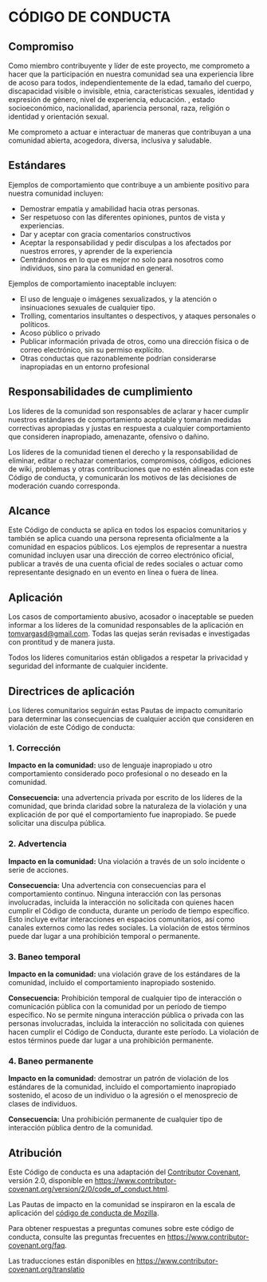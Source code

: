 # CÓDIGO DE CONDUCTA

## Compromiso

Como miembro contribuyente y líder de este proyecto, me comprometo a hacer que la participación en nuestra comunidad sea una experiencia libre de acoso para todos, independientemente de la edad, tamaño del cuerpo, discapacidad visible o invisible, etnia, características sexuales, identidad y expresión de género, nivel de experiencia, educación. , estado socioeconómico, nacionalidad, apariencia personal, raza, religión o identidad y orientación sexual.

Me comprometo a actuar e interactuar de maneras que contribuyan a una comunidad abierta, acogedora, diversa, inclusiva y saludable.

## Estándares

Ejemplos de comportamiento que contribuye a un ambiente positivo para nuestra comunidad incluyen:
* Demostrar empatía y amabilidad hacia otras personas.
* Ser respetuoso con las diferentes opiniones, puntos de vista y experiencias.
* Dar y aceptar con gracia comentarios constructivos
* Aceptar la responsabilidad y pedir disculpas a los afectados por nuestros errores, y aprender de la experiencia
* Centrándonos en lo que es mejor no solo para nosotros como individuos, sino para la comunidad en general.

Ejemplos de comportamiento inaceptable incluyen:
* El uso de lenguaje o imágenes sexualizados, y la atención o insinuaciones sexuales de cualquier tipo.
* Trolling, comentarios insultantes o despectivos, y ataques personales o políticos.
* Acoso público o privado
* Publicar información privada de otros, como una dirección física o de correo electrónico, sin su permiso explícito.
* Otras conductas que razonablemente podrían considerarse inapropiadas en un entorno profesional

## Responsabilidades de cumplimiento

Los líderes de la comunidad son responsables de aclarar y hacer cumplir nuestros estándares de comportamiento aceptable y tomarán medidas correctivas apropiadas y justas en respuesta a cualquier comportamiento que consideren inapropiado, amenazante, ofensivo o dañino.

Los líderes de la comunidad tienen el derecho y la responsabilidad de eliminar, editar o rechazar comentarios, compromisos, códigos, ediciones de wiki, problemas y otras contribuciones que no estén alineadas con este Código de conducta, y comunicarán los motivos de las decisiones de moderación cuando corresponda.

## Alcance

Este Código de conducta se aplica en todos los espacios comunitarios y también se aplica cuando una persona representa oficialmente a la comunidad en espacios públicos. Los ejemplos de representar a nuestra comunidad incluyen usar una dirección de correo electrónico oficial, publicar a través de una cuenta oficial de redes sociales o actuar como representante designado en un evento en línea o fuera de línea.

## Aplicación

Los casos de comportamiento abusivo, acosador o inaceptable se pueden informar a los líderes de la comunidad responsables de la aplicación en tomvargasd@gmail.com. Todas las quejas serán revisadas e investigadas con prontitud y de manera justa.

Todos los líderes comunitarios están obligados a respetar la privacidad y seguridad del informante de cualquier incidente.

## Directrices de aplicación

Los líderes comunitarios seguirán estas Pautas de impacto comunitario para determinar las consecuencias de cualquier acción que consideren en violación de este Código de conducta:

### 1. Corrección

**Impacto en la comunidad:** uso de lenguaje inapropiado u otro comportamiento considerado poco profesional o no deseado en la comunidad.

**Consecuencia:** una advertencia privada por escrito de los líderes de la comunidad, que brinda claridad sobre la naturaleza de la violación y una explicación de por qué el comportamiento fue inapropiado. Se puede solicitar una disculpa pública.

### 2. Advertencia

**Impacto en la comunidad:** Una violación a través de un solo incidente o serie de acciones.

**Consecuencia:** Una advertencia con consecuencias para el comportamiento continuo. Ninguna interacción con las personas involucradas, incluida la interacción no solicitada con quienes hacen cumplir el Código de conducta, durante un período de tiempo específico. Esto incluye evitar interacciones en espacios comunitarios, así como canales externos como las redes sociales. La violación de estos términos puede dar lugar a una prohibición temporal o permanente.

### 3. Baneo temporal

**Impacto en la comunidad:** una violación grave de los estándares de la comunidad, incluido el comportamiento inapropiado sostenido.

**Consecuencia:** Prohibición temporal de cualquier tipo de interacción o comunicación pública con la comunidad por un período de tiempo específico. No se permite ninguna interacción pública o privada con las personas involucradas, incluida la interacción no solicitada con quienes hacen cumplir el Código de Conducta, durante este período. La violación de estos términos puede dar lugar a una prohibición permanente.

### 4. Baneo permanente

**Impacto en la comunidad:** demostrar un patrón de violación de los estándares de la comunidad, incluido el comportamiento inapropiado sostenido, el acoso de un individuo o la agresión o el menosprecio de clases de individuos.

**Consecuencia:** Una prohibición permanente de cualquier tipo de interacción pública dentro de la comunidad.

## Atribución

Este Código de conducta es una adaptación del [Contributor Covenant][homepage], versión 2.0, disponible en https://www.contributor-covenant.org/version/2/0/code_of_conduct.html.

Las Pautas de impacto en la comunidad se inspiraron en la escala de aplicación del [código de conducta de Mozilla](https://github.com/mozilla/diversity).

Para obtener respuestas a preguntas comunes sobre este código de conducta, consulte las preguntas frecuentes en https://www.contributor-covenant.org/faq.

Las traducciones están disponibles en https://www.contributor-covenant.org/translatio

[homepage]: https://www.contributor-covenant.org


